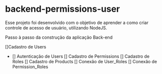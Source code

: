 # backend-permissions-user

Esse projeto foi desenvolvido com o objetivo de aprender a como criar controle de acesso de usuário, utilizando NodeJS.

Passo à passo da construção da aplicação Back-end

[]Cadastro de Users 
- [] Autenticação de Users
[] Cadastro de Permissions
[] Cadastro de Roles
[] Cadastro de Products
[] Conexão de User_Roles
[] Conexão de Permission_Roles
